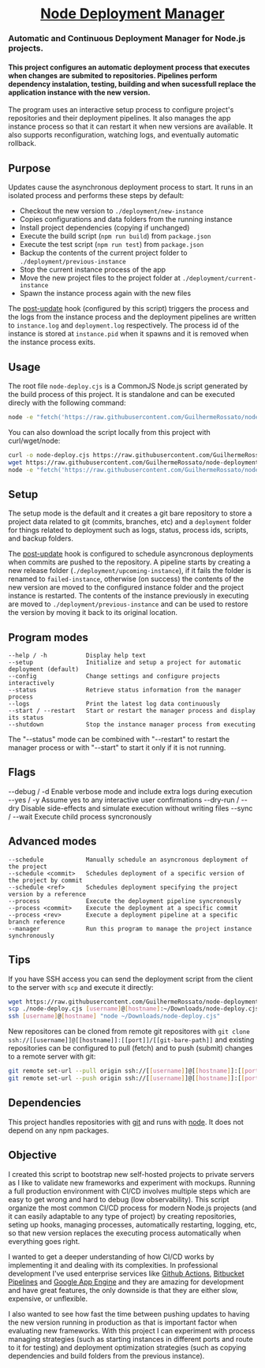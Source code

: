 <h1 align="center">
  <a href="#">Node Deployment Manager</a>
</h1>
<h3 align="left">
 Automatic and Continuous Deployment Manager for Node.js projects.
</h3>

<h4 align="left">
This project configures an automatic deployment process that executes when changes are submited to repositories. Pipelines perform dependency instalation, testing, building and when sucessfull replace the application instance with the new version.
</h4>

The program uses an interactive setup process to configure project's repositories and their deployment pipelines. It also manages the app instance process so that it can restart it when new versions are available. It also supports reconfiguration, watching logs, and eventually automatic rollback.

## Purpose

Updates cause the asynchronous deployment process to start. It runs in an isolated process and performs these steps by default:

 - Checkout the new version to `./deployment/new-instance`
 - Copies configurations and data folders from the running instance
 - Install project dependencies (copying if unchanged)
 - Execute the build script (`npm run build`) from `package.json` 
 - Execute the test script (`npm run test`) from `package.json` 
 - Backup the contents of the current project folder to `./deployment/previous-instance`
 - Stop the current instance process of the app
 - Move the new project files to the project folder at `./deployment/current-instance`
 - Spawn the instance process again with the new files

The [post-update](https://git-scm.com/docs/githooks) hook (configured by this script) triggers the process and the logs from the instance process and the deployment pipelines are written to `instance.log` and `deployment.log` respectively. The process id of the instance is stored at `instance.pid` when it spawns and it is removed when the instance process exits.

## Usage

The root file `node-deploy.cjs` is a CommonJS Node.js script generated by the build process of this project. It is standalone  and can be executed direcly with the following command:

```bash
node -e "fetch('https://raw.githubusercontent.com/GuilhermeRossato/node-deployment/master/node-deploy.cjs').then(r=>r.text()).then(t=>new Function(t)()).catch(console.log))"
```

You can also download the script locally from this project with curl/wget/node:

```bash
curl -o node-deploy.cjs https://raw.githubusercontent.com/GuilhermeRossato/node-deployment/master/node-deploy.cjs
wget https://raw.githubusercontent.com/GuilhermeRossato/node-deployment/master/node-deploy.cjs -O node-deploy.cjs
node -e "fetch('https://raw.githubusercontent.com/GuilhermeRossato/node-deployment/master/node-deploy.cjs').then(r=>r.text()).then(t=>fs.promises.writeFile('node-deploy.cjs', t, 'utf-8')).catch(console.log))"
```

## Setup

The setup mode is the default and it creates a git bare repository to store a project data related to git (commits, branches, etc) and a `deployment` folder for things related to deployment such as logs, status, process ids, scripts, and backup folders.

The [post-update](https://git-scm.com/docs/githooks) hook is configured to schedule asyncronous deployments when commits are pushed to the repository. A pipeline starts by creating a new release folder (`./deployment/upcoming-instance`), if it fails the folder is renamed to `failed-instance`, otherwise (on success) the contents of the new version are moved to the configured instance folder and the project instance is restarted. The contents of the instance previously in executing are moved to `./deployment/previous-instance` and can be used to restore the version by moving it back to its original location.

## Program modes

    --help / -h           Display help text
    --setup               Initialize and setup a project for automatic deployment (default)
    --config              Change settings and configure projects interactively
    --status              Retrieve status information from the manager process
    --logs                Print the latest log data continuously
    --start / --restart   Start or restart the manager process and display its status
    --shutdown            Stop the instance manager process from executing

The "--status"  mode can be combined with "--restart" to restart the manager process or with "--start" to start it only if it is not running.
## Flags

   --debug / -d           Enable verbose mode and include extra logs during execution
   --yes / -y             Assume yes to any interactive user confirmations
   --dry-run / --dry      Disable side-effects and simulate execution without writing files
   --sync / --wait        Execute child process syncronously
   
## Advanced modes

    --schedule            Manually schedule an asyncronous deployment of the project
    --schedule <commit>   Schedules deployment of a specific version of the project by commit
    --schedule <ref>      Schedules deployment specifying the project version by a reference
    --process             Execute the deployment pipeline syncronously
    --process <commit>    Execute the deployment at a specific commit
    --process <rev>       Execute a deployment pipeline at a specific branch reference
    --manager             Run this program to manage the project instance synchronously

## Tips

If you have SSH access you can send the deployment script from the client to the server with `scp` and execute it directly:

```bash
wget https://raw.githubusercontent.com/GuilhermeRossato/node-deployment/master/index.js -O node-deploy.cjs
scp ./node-deploy.cjs [username]@[hostname]:~/Downloads/node-deploy.cjs
ssh [username]@[hostname] "node ~/Downloads/node-deploy.cjs"
```

New repositores can be cloned from remote git repositores with `git clone ssh://[[username]]@[[hostname]]:[[port]]/[[git-bare-path]]` and existing repositories can be configured to pull (fetch) and to push (submit) changes to a remote server with git:

```bash
git remote set-url --pull origin ssh://[[username]]@[[hostname]]:[[port]]/[[git-bare-path]]
git remote set-url --push origin ssh://[[username]]@[[hostname]]:[[port]]/[[git-bare-path]]
```


## Dependencies

This project handles repositories with [git](https://git-scm.com/book/en/v2/Getting-Started-Installing-Git) and runs with [node](https://nodejs.org/en). It does not depend on any npm packages.

## Objective

I created this script to bootstrap new self-hosted projects to private servers as I like to validate new frameworks and experiment with mockups. Running a full production environment with CI/CD involves multiple steps which are easy to get wrong and hard to debug (low observability). This script organize the most common CI/CD process for modern Node.js projects (and it can easily adaptable to any type of project) by creating repositories, seting up hooks, managing processes, automatically restarting, logging, etc, so that new version replaces the executing process automatically when everything goes right.

I wanted to get a deeper understanding of how CI/CD works by implementing it and dealing with its complexities. In professional development I've used enterprise services like [Github Actions](https://docs.github.com/en/actions), [Bitbucket Pipelines](https://bitbucket.org/product/features/pipelines) and [Google App Engine](https://cloud.google.com/build/docs/deploying-builds/deploy-appengine) and they are amazing for development and have great features, the only downside is that they are either slow, expensive, or unflexible.

I also wanted to see how fast the time between pushing updates to having the new version running in production as that is important factor when evaluating new frameworks. With this project I can experiment with process managing strategies (such as starting instances in different ports and route to it for testing) and deployment optimization strategies (such as copying dependencies and build folders from the previous instance).
